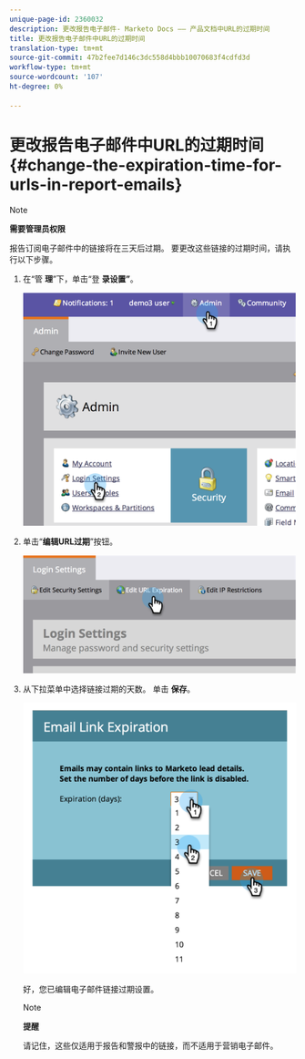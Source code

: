 ```yaml
---
unique-page-id: 2360032
description: 更改报告电子邮件- Marketo Docs —— 产品文档中URL的过期时间
title: 更改报告电子邮件中URL的过期时间
translation-type: tm+mt
source-git-commit: 47b2fee7d146c3dc558d4bbb10070683f4cdfd3d
workflow-type: tm+mt
source-wordcount: '107'
ht-degree: 0%

---
```



# 更改报告电子邮件中URL的过期时间 {#change-the-expiration-time-for-urls-in-report-emails}

>[!NOTE]
>
>**需要管理员权限**

报告订阅电子邮件中的链接将在三天后过期。 要更改这些链接的过期时间，请执行以下步骤。

1. 在“管 **理**”下，单击“登 **录设置”**。

   ![](assets/image2014-9-16-14-3a44-3a57.png)

1. 单击“**编辑URL过期**”按钮。

   ![](assets/image2014-9-16-14-3a45-3a1.png)

1. 从下拉菜单中选择链接过期的天数。 单击 **保存**。

   ![](assets/image2014-9-16-14-3a45-3a5.png)

   好，您已编辑电子邮件链接过期设置。

   >[!NOTE]
   >
   >**提醒**
   >
   >
   >请记住，这些仅适用于报告和警报中的链接，而不适用于营销电子邮件。

